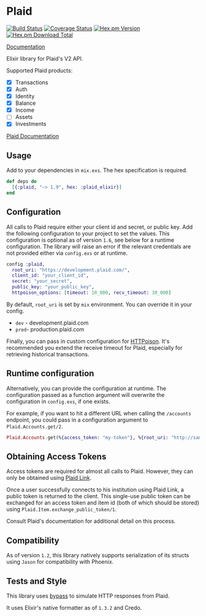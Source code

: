 # Plaid

[![Build Status](https://travis-ci.org/wfgilman/plaid-elixir.svg?branch=master)](https://travis-ci.org/wfgilman/plaid-elixir)
[![Coverage Status](https://coveralls.io/repos/github/wfgilman/plaid-elixir/badge.svg?branch=master)](https://coveralls.io/github/wfgilman/plaid-elixir?branch=master)
[![Hex.pm Version](https://img.shields.io/hexpm/v/plaid_elixir.svg)](https://hex.pm/packages/plaid_elixir)
[![Hex.pm Download Total](https://img.shields.io/hexpm/dt/plaid_elixir.svg)](https://hex.pm/packages/plaid_elixir)

[Documentation](https://hexdocs.pm/plaid_elixir)

Elixir library for Plaid's V2 API.

Supported Plaid products:

- [x] Transactions
- [x] Auth
- [x] Identity
- [x] Balance
- [x] Income
- [ ] Assets
- [x] Investments

[Plaid Documentation](https://plaid.com/docs/api)

## Usage

Add to your dependencies in `mix.exs`. The hex specification is required.

```elixir
def deps do
  [{:plaid, "~> 1.9", hex: :plaid_elixir}]
end
```

## Configuration

All calls to Plaid require either your client id and secret, or public key. Add the
following configuration to your project to set the values. This configuration is optional
as of version `1.6`, see below for a runtime configuration. The library will raise an
error if the relevant credentials are not provided either via `config.exs` or at runtime.

```elixir
config :plaid,
  root_uri: "https://development.plaid.com/",
  client_id: "your_client_id",
  secret: "your_secret",
  public_key: "your_public_key",
  httpoison_options: [timeout: 10_000, recv_timeout: 30_000]
```

By default, `root_uri` is set by `mix` environment. You can override it in your config.
- `dev` - development.plaid.com
- `prod`- production.plaid.com

Finally, you can pass in custom configuration for [HTTPoison](https://github.com/edgurgel/httpoison). It's recommended you
extend the receive timeout for Plaid, especially for retrieving historical transactions.

## Runtime configuration

Alternatively, you can provide the configuration at runtime. The configuration passed
as a function argument will overwrite the configuration in `config.exs`, if one exists.

For example, if you want to hit a different URL when calling the `/accounts` endpoint, you could
pass in a configuration argument to `Plaid.Accounts.get/2`.

```elixir
Plaid.Accounts.get(%{access_token: "my-token"}, %{root_uri: "http://sandbox.plaid.com/", secret: "no-secrets"})
```

## Obtaining Access Tokens

Access tokens are required for almost all calls to Plaid. However, they can only be obtained
using [Plaid Link](https://plaid.com/docs/link/transition-guide/#creating-items-with-link).

Once a user successfully connects to his institution using Plaid Link, a
public token is returned to the client. This single-use public token can be exchanged
for an access token and item id (both of which should be stored) using
`Plaid.Item.exchange_public_token/1`.

Consult Plaid's documentation for additional detail on this process.

## Compatibility

As of version `1.2`, this library natively supports serialization of its structs using `Jason` for compatibility with Phoenix.

## Tests and Style

This library uses [bypass](https://github.com/PSPDFKit-labs/bypass) to simulate HTTP responses from Plaid.

It uses Elixir's native formatter as of `1.3.2` and Credo.
